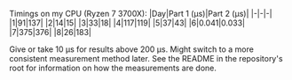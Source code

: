 Timings on my CPU (Ryzen 7 3700X): 
|Day|Part 1 (μs)|Part 2 (μs)|
|-|-|-|
|1|91|137|
|2|14|15|
|3|33|18|
|4|117|119|
|5|37|43|
|6|0.041|0.033|
|7|375|376|
|8|26|183|

Give or take 10 μs for results above 200 μs. Might switch to a more consistent measurement method later.
See the README in the repository's root for information on how the measurements are done.